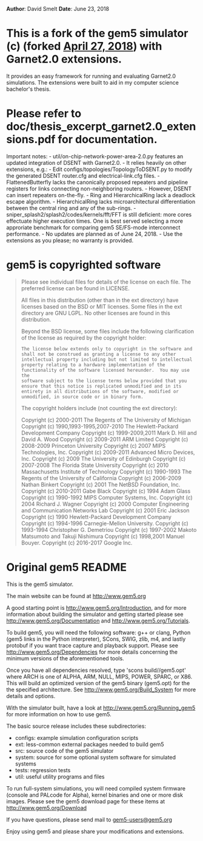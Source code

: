 **Author**: David Smelt
**Date**: June 23, 2018

# This is a fork of the gem5 simulator (c) (forked [April 27, 2018](https://github.com/gem5/gem5/commit/5187a24d496cd16bfe440f52ff0c45ab0e185306)) with Garnet2.0 extensions.
It provides an easy framework for running and evaluating Garnet2.0 simulations.
The extensions were built to aid in my computer science bachelor's thesis.

# Please refer to doc/thesis_excerpt_garnet2.0_extensions.pdf for documentation.

Important notes:
     - util/on-chip-network-power-area-2.0.py features an updated integration of DSENT with Garnet2.0.
       - It relies heavily on other extensions, e.g.:
       - Edit configs/topologies/TopologyToDSENT.py to modify the generated DSENT router.cfg and electrical-link.cfg files.
     - FlattenedButterfly lacks the canonically proposed repeaters and pipeline registers for links connecting non-neighboring routers.
       - However, DSENT can insert repeaters on-the-fly.
     - Ring and HierarchicalRing lack a deadlock escape algorithm.
     - HierarchicalRing lacks microarchitectural differentiation between the central ring and any of the sub-rings.
     - sniper_splash2/splash2/codes/kernels/fft/FFT is still deficient: more cores effectuate higher execution times. One is best served selecting a more approriate benchmark for comparing gem5 SE/FS-mode interconnect performance.
     - No updates are planned as of June 24, 2018.
     - Use the extensions as you please; no warranty is provided.


# gem5 is copyrighted software
> Please see individual files for details of the license on each file.
> The preferred license can be found in LICENSE.
> 
> All files in this distribution (other than in the ext directory) have
> licenses based on the BSD or MIT licenses.  Some files in the ext
> directory are GNU LGPL.  No other licenses are found in this
> distribution.
> 
> Beyond the BSD license, some files include the following clarification
> of the license as required by the copyright holder:
> 
>     The license below extends only to copyright in the software and
>     shall not be construed as granting a license to any other
>     intellectual property including but not limited to intellectual
>     property relating to a hardware implementation of the
>     functionality of the software licensed hereunder.  You may use the
>     software subject to the license terms below provided that you
>     ensure that this notice is replicated unmodified and in its
>     entirety in all distributions of the software, modified or
>     unmodified, in source code or in binary form.
> 
> The copyright holders include (not counting the ext directory):
> 
> Copyright (c) 2000-2011 The Regents of The University of Michigan
> Copyright (c) 1990,1993-1995,2007-2010 The Hewlett-Packard Development Company
> Copyright (c) 1999-2009,2011 Mark D. Hill and David A. Wood
> Copyright (c) 2009-2011 ARM Limited
> Copyright (c) 2008-2009 Princeton University
> Copyright (c) 2007 MIPS Technologies, Inc.
> Copyright (c) 2009-2011 Advanced Micro Devices, Inc.
> Copyright (c) 2009 The University of Edinburgh
> Copyright (c) 2007-2008 The Florida State University
> Copyright (c) 2010 Massachusetts Institute of Technology
> Copyright (c) 1990-1993 The Regents of the University of California
> Copyright (c) 2006-2009 Nathan Binkert
> Copyright (c) 2001 The NetBSD Foundation, Inc.
> Copyright (c) 2010-2011 Gabe Black
> Copyright (c) 1994 Adam Glass
> Copyright (c) 1990-1992 MIPS Computer Systems, Inc.
> Copyright (c) 2004 Richard J. Wagner
> Copyright (c) 2000 Computer Engineering and Communication Networks Lab
> Copyright (c) 2001 Eric Jackson
> Copyright (c) 1990 Hewlett-Packard Development Company
> Copyright (c) 1994-1996 Carnegie-Mellon University.
> Copyright (c) 1993-1994 Christopher G. Demetriou
> Copyright (c) 1997-2002 Makoto Matsumoto and Takuji Nishimura
> Copyright (c) 1998,2001 Manuel Bouyer.
> Copyright (c) 2016-2017 Google Inc.


# Original gem5 README
This is the gem5 simulator.

The main website can be found at http://www.gem5.org

A good starting point is http://www.gem5.org/Introduction, and for
more information about building the simulator and getting started
please see http://www.gem5.org/Documentation and
http://www.gem5.org/Tutorials.

To build gem5, you will need the following software: g++ or clang,
Python (gem5 links in the Python interpreter), SCons, SWIG, zlib, m4,
and lastly protobuf if you want trace capture and playback
support. Please see http://www.gem5.org/Dependencies for more details
concerning the minimum versions of the aforementioned tools.

Once you have all dependencies resolved, type 'scons
build/<ARCH>/gem5.opt' where ARCH is one of ALPHA, ARM, NULL, MIPS,
POWER, SPARC, or X86. This will build an optimized version of the gem5
binary (gem5.opt) for the the specified architecture. See
http://www.gem5.org/Build_System for more details and options.

With the simulator built, have a look at
http://www.gem5.org/Running_gem5 for more information on how to use
gem5.

The basic source release includes these subdirectories:
   - configs: example simulation configuration scripts
   - ext: less-common external packages needed to build gem5
   - src: source code of the gem5 simulator
   - system: source for some optional system software for simulated systems
   - tests: regression tests
   - util: useful utility programs and files

To run full-system simulations, you will need compiled system firmware
(console and PALcode for Alpha), kernel binaries and one or more disk
images. Please see the gem5 download page for these items at
http://www.gem5.org/Download

If you have questions, please send mail to gem5-users@gem5.org

Enjoy using gem5 and please share your modifications and extensions.

